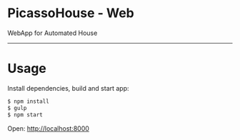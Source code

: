# PicassoHouse - Web
WebApp for Automated House

---
# Usage
Install dependencies, build and start app:
```sh
$ npm install
$ gulp
$ npm start
```

Open: [http://localhost:8000](http://localhost:8000)